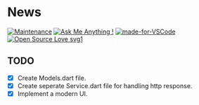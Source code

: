 # News

[![Maintenance](https://img.shields.io/badge/Maintained%3F-yes-green.svg)](https://github.com/takiuddin93/News/commits/master)
[![Ask Me Anything !](https://img.shields.io/badge/Ask%20me-anything-1abc9c.svg)](https://takiuddin.com)
[![made-for-VSCode](https://img.shields.io/badge/Made%20for-VSCode-1f425f.svg)](https://code.visualstudio.com/)
[![Open Source Love svg1](https://badges.frapsoft.com/os/v1/open-source.svg?v=103)](https://github.com/ellerbrock/open-source-badges/)

## TODO

- [X] Create Models.dart file.
- [X] Create seperate Service.dart file for handling http response.
- [X] Implement a modern UI.